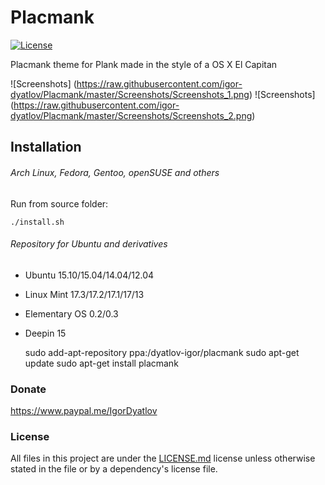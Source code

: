 # Placmank

[![License](https://poser.pugx.org/pugx/badge-poser/license)](http://opensource.org/licenses/MIT)


Placmank theme for Plank made in the style of a OS X El Capitan
 
![Screenshots] (https://raw.githubusercontent.com/igor-dyatlov/Placmank/master/Screenshots/Screenshots_1.png) 
![Screenshots] (https://raw.githubusercontent.com/igor-dyatlov/Placmank/master/Screenshots/Screenshots_2.png)

## Installation
###### Arch Linux, Fedora, Gentoo, openSUSE and others
Run from source folder:

    ./install.sh
###### Repository for Ubuntu and derivatives
- Ubuntu 15.10/15.04/14.04/12.04
- Linux Mint 17.3/17.2/17.1/17/13
- Elementary OS 0.2/0.3
- Deepin 15


    sudo add-apt-repository ppa:/dyatlov-igor/placmank
    sudo apt-get update
    sudo apt-get install placmank

### Donate
https://www.paypal.me/IgorDyatlov 

### License
All files in this project are under the [LICENSE.md](LICENSE.md) license unless otherwise stated in the file or by a dependency's license file.


